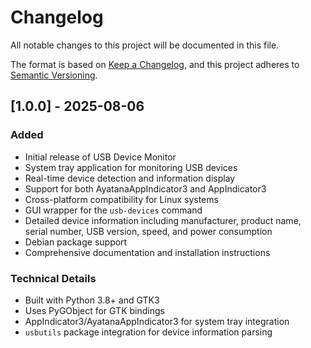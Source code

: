 # Changelog

All notable changes to this project will be documented in this file.

The format is based on [Keep a Changelog](https://keepachangelog.com/en/1.0.0/),
and this project adheres to [Semantic Versioning](https://semver.org/spec/v2.0.0.html).

## [1.0.0] - 2025-08-06

### Added
- Initial release of USB Device Monitor
- System tray application for monitoring USB devices
- Real-time device detection and information display
- Support for both AyatanaAppIndicator3 and AppIndicator3
- Cross-platform compatibility for Linux systems
- GUI wrapper for the `usb-devices` command
- Detailed device information including manufacturer, product name, serial number, USB version, speed, and power consumption
- Debian package support
- Comprehensive documentation and installation instructions

### Technical Details
- Built with Python 3.8+ and GTK3
- Uses PyGObject for GTK bindings
- AppIndicator3/AyatanaAppIndicator3 for system tray integration
- `usbutils` package integration for device information parsing
